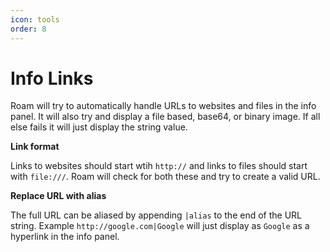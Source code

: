 ```yaml
---
icon: tools
order: 8
---
```


# Info Links

Roam will try to automatically handle URLs to websites and files in the info panel.  It will also try and display a file based, base64, or binary image.  If all else fails it will just display the string value.

**Link format** 

Links to websites should start wtih `http://` and links to files should start with `file:///`. Roam will check for both these and try to create a valid URL.

**Replace URL with alias**

The full URL can be aliased by appending `|alias` to the end of the URL string.  Example `http://google.com|Google` will just display as `Google` as a hyperlink in the info panel.
